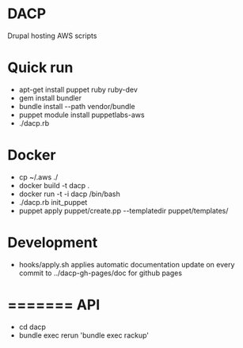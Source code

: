 DACP
=====
Drupal hosting AWS scripts

Quick run
============
* apt-get install puppet ruby ruby-dev
* gem install bundler
* bundle install --path vendor/bundle
* puppet module install puppetlabs-aws
* ./dacp.rb

Docker
======
* cp ~/.aws ./
* docker build -t dacp .
* docker run -t -i dacp /bin/bash
* ./dacp.rb init_puppet
* puppet apply puppet/create.pp --templatedir puppet/templates/

Development
===========
* hooks/apply.sh applies automatic documentation update on every commit to ../dacp-gh-pages/doc for github pages

=======
API
===
* cd dacp
* bundle exec rerun 'bundle exec rackup'

